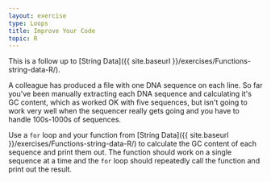 ```yaml
---
layout: exercise
type: Loops
title: Improve Your Code
topic: R
---
```


This is a follow up to [String Data]({{ site.baseurl }}/exercises/Functions-string-data-R/).

A colleague has produced a file with one DNA sequence on each line. So far
you've been manually extracting each DNA sequence and calculating it's GC
content, which as worked OK with five sequences, but isn't going to work very
well when the sequencer really gets going and you have to handle 100s-1000s of
sequences.

Use a `for` loop and your function from [String Data]({{ site.baseurl }}/exercises/Functions-string-data-R/) to
calculate the GC content of each sequence and print them out. The function
should work on a single sequence at a time and the `for` loop should repeatedly
call the function and print out the result.

